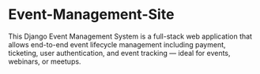 # Event-Management-Site
This Django Event Management System is a full-stack web application that allows end-to-end event lifecycle management including payment, ticketing, user authentication, and event tracking — ideal for events, webinars, or meetups.
